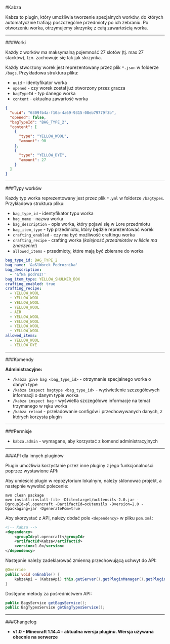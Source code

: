 #Kabza

Kabza to plugin, który umożliwia tworzenie specjalnych worków, do których automatycznie trafiają poszczególne przedmioty po ich zebraniu.
Po otworzeniu worka, otrzymujemy skrzynkę z całą zawartością worka.


-----------------------
###Worki

Każdy z worków ma maksymalną pojemność 27 slotów (tj. max 27 stacków), tzn. zachowuje się tak jak skrzynka.

Każdy stworzony worek jest reprezentowany przez plik `*.json` w folderze `/bags`. Przykładowa struktura pliku:

* `uuid` - identyfikator worka
* `opened` - czy worek został już otworzony przez gracza
* `bagTypeId` - typ danego worka
* `content` - aktualna zawartość worka

```json
{
  "uuid": "6309fb4a-f10a-4a69-9315-08eb79779f3b",
  "opened": false,
  "bagTypeId": "BAG_TYPE_2",
  "content": [
    {
      "type": "YELLOW_WOOL",
      "amount": 90
    },
    {
      "type": "YELLOW_DYE",
      "amount": 27
    }
  ]
}
```


-----------------------
###Typy worków

Każdy typ worka reprezentowany jest przez plik `*.yml` w folderze `/bagtypes`. Przykładowa struktura pliku:

* `bag_type_id` - identyfikator typu worka
* `bag_name` - nazwa worka
* `bag_description` - opis worka, który pojawi się w Lore przedmiotu
* `bag_item_type` - typ przedmiotu, który będzie reprezentować worek
* `crafting_enabled` - czy ma być możliwość craftingu worka
* `crafting_recipe` - crafting worka (_kolejność przedmiotów w liście ma znaczenie!_)
* `allowed_items` - przedmioty, które mają być zbierane do worka

```yaml
bag_type_id: BAG_TYPE_2
bag_name: '&e&lWorek Podroznika'
bag_description:
  - '&fNa podroz!'
bag_item_type: YELLOW_SHULKER_BOX
crafting_enabled: true
crafting_recipe:
  - YELLOW_WOOL
  - YELLOW_WOOL
  - YELLOW_WOOL
  - YELLOW_WOOL
  - AIR
  - YELLOW_WOOL
  - YELLOW_WOOL
  - YELLOW_WOOL
  - YELLOW_WOOL
allowed_items:
  - YELLOW_WOOL
  - YELLOW_DYE
```

-----------------------
###Komendy

**Administracyjne:**

*  `/kabza give bag <bag_type_id>` - otrzymanie specjalnego worka o danym type
*  `/kabza inspect bagtype <bag_type_id>` - wyświetlenie szczegółowych informacji o danym typie worka
*  `/kabza inspect bag` - wyświetla szczegółowe informacje na temat trzymanego w ręku worka
*  `/kabza reload` - przeładowanie configów i przechowywanych danych, z których korzysta plugin


-----------------------
###Permisje

* `kabza.admin` - wymagane, aby korzystać z komend administracyjnych


-----------------------
###API dla innych pluginów

Plugin umożliwia korzystanie przez inne pluginy z jego funkcjonalności poprzez wystawione API:

Aby umieścić plugin w repozytorium lokalnym, należy sklonować projekt, a następnie wywołać polecenie:

```text
mvn clean package
mvn install:install-file -Dfile=target/ocUtensils-2.0.jar -DgroupId=pl.opencraft -DartifactId=ocUtensils -Dversion=2.0 -Dpackaging=jar -DgeneratePom=true
```

Aby skorzystać z API, należy dodać pole `<dependency>` w pliku `pom.xml`:

```xml
<!-- Kabza -->
<dependency>
    <groupId>pl.opencraft</groupId>
    <artifactId>Kabza</artifactId>
    <version>1.0</version>
</dependency>
```

Następnie należy zadeklarować zmienną przechowującą uchwyt do API:

```java
@Override
public void onEnable() {
    kabzaApi = (KabzaApi) this.getServer().getPluginManager().getPlugin("Kabza");
}
``` 

Dostępne metody za pośrednictwem API:

```java
public BagsService getBagsService();
public BagTypesService getBagTypesService();
```


-----------------------
###Changelog

* **v1.0 - Minecraft 1.14.4 - aktualna wersja pluginu. Wersja używana obecnie na serwerze**